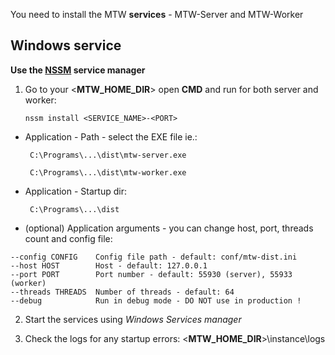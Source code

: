 You need to install the MTW **services** - MTW-Server and MTW-Worker

## Windows service

**Use the [NSSM](https://nssm.cc) service manager**
    
1. Go to your <**MTW_HOME_DIR**> open **CMD** and run for both server and worker:

       nssm install <SERVICE_NAME>-<PORT>
        
- Application - Path - select the EXE file ie.:

       C:\Programs\...\dist\mtw-server.exe

       C:\Programs\...\dist\mtw-worker.exe 

- Application - Startup dir:

       C:\Programs\...\dist   

- (optional) Application arguments - you can change host, port, threads count and config file:

```
--config CONFIG    Config file path - default: conf/mtw-dist.ini
--host HOST        Host - default: 127.0.0.1
--port PORT        Port number - default: 55930 (server), 55933 (worker)
--threads THREADS  Number of threads - default: 64
--debug            Run in debug mode - DO NOT use in production !
```

2. Start the services using *Windows Services manager*

3. Check the logs for any startup errors: <**MTW_HOME_DIR**>\instance\logs

